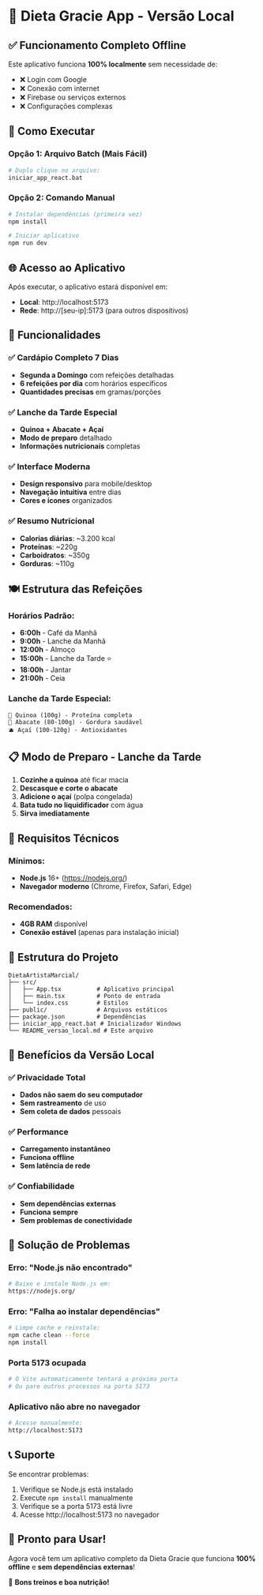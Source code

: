 # 🥋 Dieta Gracie App - Versão Local

## ✅ Funcionamento Completo Offline

Este aplicativo funciona **100% localmente** sem necessidade de:
- ❌ Login com Google
- ❌ Conexão com internet
- ❌ Firebase ou serviços externos
- ❌ Configurações complexas

## 🚀 Como Executar

### Opção 1: Arquivo Batch (Mais Fácil)
```bash
# Duplo clique no arquivo:
iniciar_app_react.bat
```

### Opção 2: Comando Manual
```bash
# Instalar dependências (primeira vez)
npm install

# Iniciar aplicativo
npm run dev
```

## 🌐 Acesso ao Aplicativo

Após executar, o aplicativo estará disponível em:
- **Local**: http://localhost:5173
- **Rede**: http://[seu-ip]:5173 (para outros dispositivos)

## 📱 Funcionalidades

### ✅ Cardápio Completo 7 Dias
- **Segunda a Domingo** com refeições detalhadas
- **6 refeições por dia** com horários específicos
- **Quantidades precisas** em gramas/porções

### ✅ Lanche da Tarde Especial
- **Quinoa + Abacate + Açaí**
- **Modo de preparo** detalhado
- **Informações nutricionais** completas

### ✅ Interface Moderna
- **Design responsivo** para mobile/desktop
- **Navegação intuitiva** entre dias
- **Cores e ícones** organizados

### ✅ Resumo Nutricional
- **Calorias diárias**: ~3.200 kcal
- **Proteínas**: ~220g
- **Carboidratos**: ~350g
- **Gorduras**: ~110g

## 🍽️ Estrutura das Refeições

### Horários Padrão:
- **6:00h** - Café da Manhã
- **9:00h** - Lanche da Manhã
- **12:00h** - Almoço
- **15:00h** - Lanche da Tarde ⭐
- **18:00h** - Jantar
- **21:00h** - Ceia

### Lanche da Tarde Especial:
```
🌾 Quinoa (100g) - Proteína completa
🥑 Abacate (80-100g) - Gordura saudável
🫐 Açaí (100-120g) - Antioxidantes
```

## 📋 Modo de Preparo - Lanche da Tarde

1. **Cozinhe a quinoa** até ficar macia
2. **Descasque e corte o abacate**
3. **Adicione o açaí** (polpa congelada)
4. **Bata tudo no liquidificador** com água
5. **Sirva imediatamente**

## 🔧 Requisitos Técnicos

### Mínimos:
- **Node.js** 16+ (https://nodejs.org/)
- **Navegador moderno** (Chrome, Firefox, Safari, Edge)

### Recomendados:
- **4GB RAM** disponível
- **Conexão estável** (apenas para instalação inicial)

## 📁 Estrutura do Projeto

```
DietaArtistaMarcial/
├── src/
│   ├── App.tsx          # Aplicativo principal
│   ├── main.tsx         # Ponto de entrada
│   └── index.css        # Estilos
├── public/              # Arquivos estáticos
├── package.json         # Dependências
├── iniciar_app_react.bat # Inicializador Windows
└── README_versao_local.md # Este arquivo
```

## 🎯 Benefícios da Versão Local

### ✅ Privacidade Total
- **Dados não saem do seu computador**
- **Sem rastreamento** de uso
- **Sem coleta de dados** pessoais

### ✅ Performance
- **Carregamento instantâneo**
- **Funciona offline**
- **Sem latência de rede**

### ✅ Confiabilidade
- **Sem dependências externas**
- **Funciona sempre**
- **Sem problemas de conectividade**

## 🚨 Solução de Problemas

### Erro: "Node.js não encontrado"
```bash
# Baixe e instale Node.js em:
https://nodejs.org/
```

### Erro: "Falha ao instalar dependências"
```bash
# Limpe cache e reinstale:
npm cache clean --force
npm install
```

### Porta 5173 ocupada
```bash
# O Vite automaticamente tentará a próxima porta
# Ou pare outros processos na porta 5173
```

### Aplicativo não abre no navegador
```bash
# Acesse manualmente:
http://localhost:5173
```

## 📞 Suporte

Se encontrar problemas:
1. Verifique se Node.js está instalado
2. Execute `npm install` manualmente
3. Verifique se a porta 5173 está livre
4. Acesse http://localhost:5173 no navegador

## 🎉 Pronto para Usar!

Agora você tem um aplicativo completo da Dieta Gracie que funciona **100% offline** e **sem dependências externas**!

🥋 **Bons treinos e boa nutrição!**
